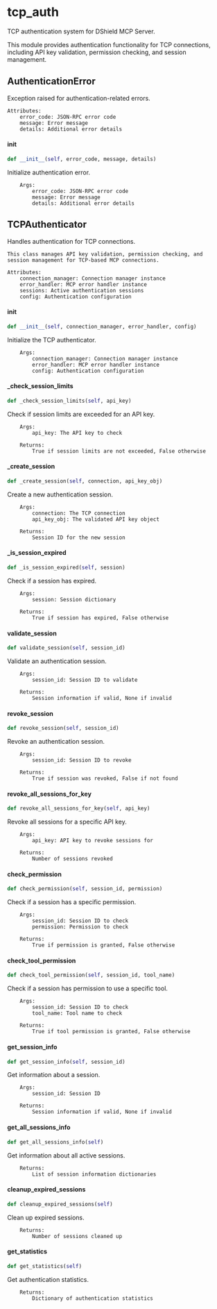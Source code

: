 # tcp_auth

TCP authentication system for DShield MCP Server.

This module provides authentication functionality for TCP connections,
including API key validation, permission checking, and session management.

## AuthenticationError

Exception raised for authentication-related errors.

    Attributes:
        error_code: JSON-RPC error code
        message: Error message
        details: Additional error details

#### __init__

```python
def __init__(self, error_code, message, details)
```

Initialize authentication error.

        Args:
            error_code: JSON-RPC error code
            message: Error message
            details: Additional error details

## TCPAuthenticator

Handles authentication for TCP connections.

    This class manages API key validation, permission checking, and
    session management for TCP-based MCP connections.

    Attributes:
        connection_manager: Connection manager instance
        error_handler: MCP error handler instance
        sessions: Active authentication sessions
        config: Authentication configuration

#### __init__

```python
def __init__(self, connection_manager, error_handler, config)
```

Initialize the TCP authenticator.

        Args:
            connection_manager: Connection manager instance
            error_handler: MCP error handler instance
            config: Authentication configuration

#### _check_session_limits

```python
def _check_session_limits(self, api_key)
```

Check if session limits are exceeded for an API key.

        Args:
            api_key: The API key to check

        Returns:
            True if session limits are not exceeded, False otherwise

#### _create_session

```python
def _create_session(self, connection, api_key_obj)
```

Create a new authentication session.

        Args:
            connection: The TCP connection
            api_key_obj: The validated API key object

        Returns:
            Session ID for the new session

#### _is_session_expired

```python
def _is_session_expired(self, session)
```

Check if a session has expired.

        Args:
            session: Session dictionary

        Returns:
            True if session has expired, False otherwise

#### validate_session

```python
def validate_session(self, session_id)
```

Validate an authentication session.

        Args:
            session_id: Session ID to validate

        Returns:
            Session information if valid, None if invalid

#### revoke_session

```python
def revoke_session(self, session_id)
```

Revoke an authentication session.

        Args:
            session_id: Session ID to revoke

        Returns:
            True if session was revoked, False if not found

#### revoke_all_sessions_for_key

```python
def revoke_all_sessions_for_key(self, api_key)
```

Revoke all sessions for a specific API key.

        Args:
            api_key: API key to revoke sessions for

        Returns:
            Number of sessions revoked

#### check_permission

```python
def check_permission(self, session_id, permission)
```

Check if a session has a specific permission.

        Args:
            session_id: Session ID to check
            permission: Permission to check

        Returns:
            True if permission is granted, False otherwise

#### check_tool_permission

```python
def check_tool_permission(self, session_id, tool_name)
```

Check if a session has permission to use a specific tool.

        Args:
            session_id: Session ID to check
            tool_name: Tool name to check

        Returns:
            True if tool permission is granted, False otherwise

#### get_session_info

```python
def get_session_info(self, session_id)
```

Get information about a session.

        Args:
            session_id: Session ID

        Returns:
            Session information if valid, None if invalid

#### get_all_sessions_info

```python
def get_all_sessions_info(self)
```

Get information about all active sessions.

        Returns:
            List of session information dictionaries

#### cleanup_expired_sessions

```python
def cleanup_expired_sessions(self)
```

Clean up expired sessions.

        Returns:
            Number of sessions cleaned up

#### get_statistics

```python
def get_statistics(self)
```

Get authentication statistics.

        Returns:
            Dictionary of authentication statistics
